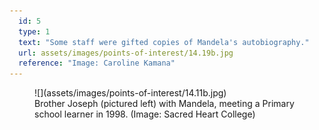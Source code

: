 ```yaml
---
  id: 5
  type: 1
  text: "Some staff were gifted copies of Mandela's autobiography."
  url: assets/images/points-of-interest/14.19b.jpg
  reference: "Image: Caroline Kamana"
---
```

<figure>![](assets/images/points-of-interest/14.11b.jpg)

<figcaption> Brother Joseph (pictured left) with Mandela, meeting a Primary school learner in 1998. (Image: Sacred Heart College)</figcaption>

</figure>
